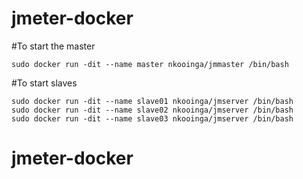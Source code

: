 # jmeter-docker



#To start the master

```
sudo docker run -dit --name master nkooinga/jmmaster /bin/bash
```

#To start slaves

```
sudo docker run -dit --name slave01 nkooinga/jmserver /bin/bash
sudo docker run -dit --name slave02 nkooinga/jmserver /bin/bash
sudo docker run -dit --name slave03 nkooinga/jmserver /bin/bash
```
# jmeter-docker
